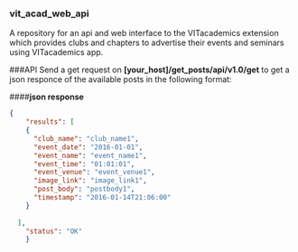 ### vit_acad_web_api
A repository for an api and web interface to the VITacademics extension which provides clubs and chapters to advertise their events and seminars using VITacademics app.

###API
Send a get request on __[your_host]/get_posts/api/v1.0/get__ to get a json responce of the available posts in the following format:

####__json response__
```json
{
    "results": [
    {
      "club_name": "club_name1", 
      "event_date": "2016-01-01", 
      "event_name": "event_name1", 
      "event_time": "01:01:01", 
      "event_venue": "event_venue1", 
      "image_link": "image_link1", 
      "post_body": "postbody1", 
      "timestamp": "2016-01-14T21:06:00"
    }  
      
  ],
    "status": "OK"
    }
